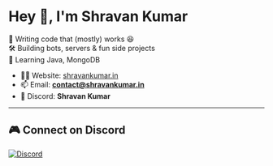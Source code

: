 # Hey 👋, I'm Shravan Kumar  

🚀 Writing code that (mostly) works 😆  
🛠️ Building bots, servers & fun side projects  
🌱 Learning Java, MongoDB 

 
- 🕵️‍♂️ Website: [shravankumar.in](http://shravankumar.in)  
- 📫 Email: **contact@shravankumar.in**  
- 💬 Discord: **Shravan Kumar**  

---
  
## 🎮 Connect on Discord  
[![Discord](https://img.shields.io/badge/Discord-Shravan%20Kumar-5865F2?logo=discord&logoColor=white&style=for-the-badge)](https://discord.com/users/1271709462620540971)

